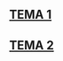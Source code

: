 ## [TEMA 1](https://github.com/AlexSt3fan/Portfolio/tree/main/UD1%3A%20GitHub%20y%20MarkDown)
## [TEMA 2](https://github.com/AlexSt3fan/Portfolio/tree/main/UD2.%20Introducci%C3%B3n%20a%20las%20Aplicaciones%20Web)
